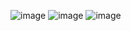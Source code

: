 ![image](https://user-images.githubusercontent.com/72078617/212488033-560cd40d-2996-4799-9a72-bfcc8d7010f1.png)
![image](https://user-images.githubusercontent.com/72078617/212488076-5c46c67b-6399-4e43-9d60-6f386f72af88.png)
![image](https://user-images.githubusercontent.com/72078617/212488092-6620b54d-a467-45a2-9813-70ca4e25cefc.png)

